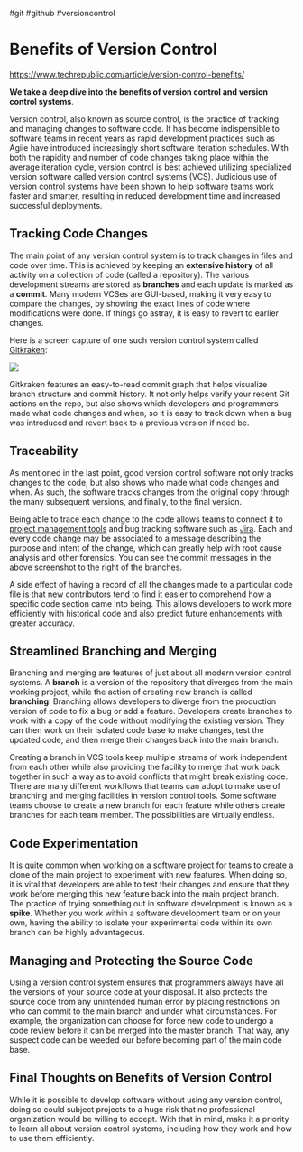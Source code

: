 #git #github #versioncontrol 
# Benefits of Version Control
https://www.techrepublic.com/article/version-control-benefits/

**We take a deep dive into the benefits of version control and version control systems**.

Version control, also known as source control, is the practice of tracking and managing changes to software code. It has become indispensible to software teams in recent years as rapid development practices such as Agile have introduced increasingly short software iteration schedules. With both the rapidity and number of code changes taking place within the average iteration cycle, version control is best achieved utilizing specialized version software called version control systems (VCS). Judicious use of version control systems have been shown to help software teams work faster and smarter, resulting in reduced development time and increased successful deployments. 
## Tracking Code Changes

The main point of any version control system is to track changes in files and code over time. This is achieved by keeping an **extensive history** of all activity on a collection of code (called a repository). The various development streams are stored as **branches** and each update is marked as a **commit**. Many modern VCSes are GUI-based, making it very easy to compare the changes, by showing the exact lines of code where modifications were done. If things go astray, it is easy to revert to earlier changes.

Here is a screen capture of one such version control system called [Gitkraken](https://www.gitkraken.com/):

![](https://i.imgur.com/suvxI9W.png)

Gitkraken features an easy-to-read commit graph that helps visualize branch structure and commit history. It not only helps verify your recent Git actions on the repo, but also shows which developers and programmers made what code changes and when, so it is easy to track down when a bug was introduced and revert back to a previous version if need be. 
## Traceability

As mentioned in the last point, good version control software not only tracks changes to the code, but also shows who made what code changes and when. As such, the software tracks changes from the original copy through the many subsequent versions, and finally, to the final version.

Being able to trace each change to the code allows teams to connect it to [project management tools](https://www.techrepublic.com/article/project-management-software/) and bug tracking software such as [Jira](https://www.techrepublic.com/article/jira-review/). Each and every code change may be associated to a message describing the purpose and intent of the change, which can greatly help with root cause analysis and other forensics. You can see the commit messages in the above screenshot to the right of the branches. 

A side effect of having a record of all the changes made to a particular code file is that new contributors tend to find it easier to comprehend how a specific code section came into being. This allows developers to work more efficiently with historical code and also predict future enhancements with greater accuracy.
## Streamlined Branching and Merging

Branching and merging are features of just about all modern version control systems. A **branch** is a version of the repository that diverges from the main working project, while the action of creating new branch is called **branching**. Branching allows developers to diverge from the production version of code to fix a bug or add a feature. Developers create branches to work with a copy of the code without modifying the existing version. They can then work on their isolated code base to make changes, test the updated code, and then merge their changes back into the main branch.

Creating a branch in VCS tools keep multiple streams of work independent from each other while also providing the facility to merge that work back together in such a way as to avoid conflicts that might break existing code. There are many different workflows that teams can adopt to make use of branching and merging facilities in version control tools. Some software teams choose to create a new branch for each feature while others create branches for each team member. The possibilities are virtually endless.
## Code Experimentation

It is quite common when working on a software project for teams to create a clone of the main project to experiment with new features. When doing so, it is vital that developers are able to test their changes and ensure that they work before merging this new feature back into the main project branch. The practice of trying something out in software development is known as a **spike**. Whether you work within a software development team or on your own, having the ability to isolate your experimental code within its own branch can be highly advantageous.
## Managing and Protecting the Source Code

Using a version control system ensures that programmers always have all the versions of your source code at your disposal. It also protects the source code from any unintended human error by placing restrictions on who can commit to the main branch and under what circumstances. For example, the organization can choose for force new code to undergo a code review before it can be merged into the master branch. That way, any suspect code can be weeded our before becoming part of the main code base.
## Final Thoughts on Benefits of Version Control

While it is possible to develop software without using any version control, doing so could subject projects to a huge risk that no professional organization would be willing to accept. With that in mind, make it a priority to learn all about version control systems, including how they work and how to use them efficiently.



